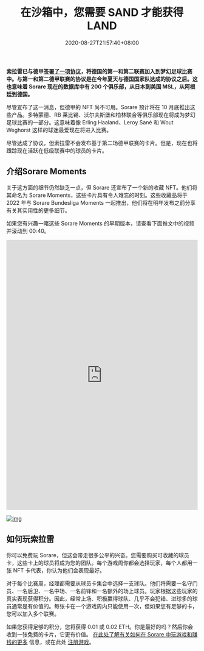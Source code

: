 ﻿---
title: "在沙箱中，您需要 SAND 才能获得 LAND"
date: 2020-08-27T21:57:40+08:00
lastmod: 2020-08-27T16:45:40+08:00
draft: false
authors: ["Laurel"]
description: "有兴趣在即将到来的 The Sandbox 土地销售中购买一块土地的游戏玩家、投资者和创意人员将需要使用 SAND 代币进行购买。在社区 AMA 会议上，来自 The Sandbox 的 Sebastien Borget 明确表示，SAND 现在是围绕 The Sandbox 发生的一切的中心。这包括出售虚拟土地。"
featuredImage: "buyers-need-sand-for-land.png"
tags: ["Virtual World","虚拟世界","Play to Earn"]
categories: ["news"]
news: ["虚拟世界"]
weight: 
lightgallery: true
pinned: false
recommend: false
recommend1: false
---

**索拉雷已与德甲[签署了一项协议](https://medium.com/sorare/bundesliga-and-bundesliga-2-join-sorare-8d0a8c22acb3)，将德国的第一和第二联赛加入到梦幻足球比赛中。与第一和第二德甲联赛的协议是在今年夏天与德国国家队达成的协议之后。这也意味着 Sorare 现在的数据库中有 200 个俱乐部，从日本到美国 MSL，从阿根廷到德国。**

尽管宣布了这一消息，但德甲的 NFT 尚不可用。Sorare 预计将在 10 月底推出这些产品。多特蒙德、RB 莱比锡、沃尔夫斯堡和柏林联合等俱乐部现在将成为梦幻足球比赛的一部分。这意味着像 Erling Haaland、Leroy Sané 和 Wout Weghorst 这样的球迷最爱现在将进入比赛。

尽管达成了协议，但索拉雷不会发布基于第二场德甲联赛的卡片。但是，现在也将跟踪现在活跃在低级联赛中的球员的卡片。

## 介绍Sorare Moments

关于这方面的细节仍然缺乏一点，但 Sorare 还宣布了一个新的收藏 NFT。他们将其命名为 Sorare Moments，这些卡片具有令人难忘的时刻。这些收藏品将于 2022 年与 Sorare Bundesliga Moments 一起推出，他们将在明年发布之前分享有关其实用性的更多细节。

如果您有兴趣一睹这些 Sorare Moments 的早期版本，请查看下面推文中的视频并滚动到 00:40。

<iframe id="twitter-widget-0" scrolling="no" frameborder="0" allowtransparency="true" allowfullscreen="true" class="" title="推特推文" src="https://platform.twitter.com/embed/Tweet.html?creatorScreenName=nederob&amp;dnt=true&amp;embedId=twitter-widget-0&amp;features=eyJ0ZndfZXhwZXJpbWVudHNfY29va2llX2V4cGlyYXRpb24iOnsiYnVja2V0IjoxMjA5NjAwLCJ2ZXJzaW9uIjpudWxsfSwidGZ3X3NwYWNlX2NhcmQiOnsiYnVja2V0Ijoib2ZmIiwidmVyc2lvbiI6bnVsbH0sInRmd19zZW5zaXRpdmVfbWVkaWFfaW50ZXJzdGl0aWFsXzEzOTYzIjp7ImJ1Y2tldCI6ImNvbnRyb2wiLCJ2ZXJzaW9uIjo0fX0%3D&amp;frame=false&amp;hideCard=false&amp;hideThread=false&amp;id=1445711536136212481&amp;lang=en&amp;origin=https%3A%2F%2Fwww.playtoearn.online%2F2021%2F10%2F07%2Fbundesliga-joins-fantasy-football-game-sorare%2F&amp;sessionId=d51efe9ffd45ed82a9e994435b2cb3b67bc827ba&amp;siteScreenName=playtoearn&amp;theme=light&amp;widgetsVersion=940dd9ee54270%3A1649359550911&amp;width=550px" data-tweet-id="1445711536136212481" style="box-sizing: inherit; max-width: 100%; position: static; visibility: visible; width: 550px; height: 709px; display: block; flex-grow: 1;"></iframe>

[![img](https://a.impactradius-go.com/display-ad/12209-1021456)](https://www.playtoearn.online/2021/10/07/bundesliga-joins-fantasy-football-game-sorare/)



## 如何玩索拉雷

你可以免费玩 Sorare，但这会带走很多公平的兴奋。您需要购买可收藏的球员卡，这些卡上的球员将成为您的团队。每个游戏周你都会选择玩家，每个人都用一张 NFT 卡代表，你认为他们会表现最好。

对于每个比赛周，经理都需要从球员卡集合中选择一支球队。他们将需要一名守门员、一名后卫、一名中场、一名前锋和一名额外的场上球员。玩家根据这些玩家的真实表现获得积分。因此，经常上场、积极赢得球队、几乎不会犯错、进球多的球员通常是有价值的。每张卡在一个游戏周内只能使用一次，但如果您有足够的卡，您可以加入多个联赛。

如果您获得足够的积分，您将获得 0.01 或 0.02 ETH。你是最好的吗？然后你会收到一张免费的卡片，它更有价值。 [在此处了解有关如何在 Sorare 中玩游戏和赚钱的更多](https://www.playtoearn.online/2021/04/22/play-to-earn-how-to-start-winning-in-sorare/) 信息，或在此处 [注册游戏](https://sorare.com/)。